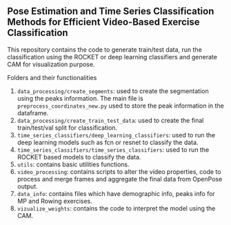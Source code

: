 ## Pose Estimation and Time Series Classification Methods for Efficient Video-Based Exercise Classification

This repository contains the code to generate train/test data, run the classification using the ROCKET or deep learning
classifiers and generate CAM for visualization purpose.

Folders and their functionalities

1. `data_processing/create_segments`: used to create the segmentation using the peaks information. The main file is
`preprocess_coordinates_new.py` used to store the peak information in the dataframe.
2. `data_processing/create_train_test_data`: used to create the final train/test/val split for classification. 
3. `time_series_classifiers/deep_learning_classifiers`: used to run the deep learning models such as fcn or resnet to 
classify the data.
4. `time_series_classifiers/time_series_classifiers`: used to run the ROCKET based models to classify the data.
5. `utils`: contains basic utilities functions.
6. `video_processing`: contains scripts to alter the video properties, code to process and merge frames and aggregate
the final data from OpenPose output. 
7. `data_info`: contains files which have demographic info, peaks info for MP and Rowing exercises.
8. `vizualize_weights`: contains the code to interpret the model using the CAM.
